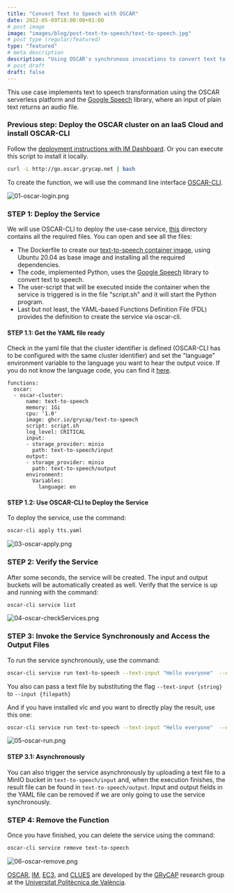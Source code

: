 ```yaml
---
title: "Convert Text to Speech with OSCAR"
date: 2022-05-09T18:00:00+01:00
# post image
image: "images/blog/post-text-to-speech/text-to-speech.jpg"
# post type (regular/featured)
type: "featured"
# meta description
description: "Using OSCAR's synchronous invocations to convert text to audio files"
# post draft
draft: false
---
```



This use case implements text to speech transformation using the OSCAR serverless platform and the [Google Speech](https://pypi.org/project/google-speech/) library, where an input of plain text returns an audio file.

### Previous step: Deploy the OSCAR cluster on an IaaS Cloud and install OSCAR-CLI

Follow the [deployment instructions with IM Dashboard](https://docs.oscar.grycap.net/deploy-im-dashboard/). Or you can execute this script to install it locally.

```bash
curl -L http://go.oscar.grycap.net | bash
```
To create the function, we will use the command line interface [OSCAR-CLI](https://docs.oscar.grycap.net/oscar-cli/).

![01-oscar-login.png](../../images/blog/post-text-to-speech/01-oscar-login.png)




### STEP 1: Deploy the Service

We will use OSCAR-CLI to deploy the use-case service, [this](https://github.com/grycap/oscar/tree/master/examples/text-to-speech) directory contains all the required files. You can open and see all the files:
  * The Dockerfile to create our [text-to-speech container image](https://github.com/orgs/grycap/packages/container/package/text-to-speech), using Ubuntu 20.04 as base image and installing all the required dependencies.
  * The code, implemented Python, uses the [Google Speech](https://pypi.org/project/google-speech/) library to convert text to speech.
  * The user-script that will be executed inside the container when the service is triggered is in the file "script.sh" and it will start the Python program.
  * Last but not least, the YAML-based Functions Definition File (FDL) provides the definition to create the service via oscar-cli.


#### STEP 1.1: Get the YAML file ready

Check in the yaml file that the cluster identifier is defined (OSCAR-CLI has to be configured with the same cluster identifier) and set the "language" environment variable to the language you want to hear the output voice. If you do not know the language code, you can find it [here](https://www.andiamo.co.uk/resources/iso-language-codes/).

```
functions:
  oscar:
  - oscar-cluster:
      name: text-to-speech
      memory: 1Gi
      cpu: '1.0'
      image: ghcr.io/grycap/text-to-speech
      script: script.sh
      log_level: CRITICAL
      input:
      - storage_provider: minio
        path: text-to-speech/input
      output:
      - storage_provider: minio
        path: text-to-speech/output
      environment: 
        Variables:
          language: en
```




#### STEP 1.2: Use OSCAR-CLI to Deploy the Service

To deploy the service, use the command:
```sh
oscar-cli apply tts.yaml
```
![03-oscar-apply.png](../../images/blog/post-text-to-speech/03-oscar-apply.png)



### STEP 2: Verify the Service

After some seconds, the service will be created. The input and output buckets will be automatically created as well. Verify that the service is up and running with the command:

```sh
oscar-cli service list
```

![04-oscar-checkServices.png](../../images/blog/post-text-to-speech/04-oscar-checkServices.png)


### STEP 3: Invoke the Service Synchronously and Access the Output Files

To run the service synchronously, use the command:

```sh
oscar-cli service run text-to-speech --text-input "Hello everyone"  --output "output.mp3"
```

You also can pass a text file by substituting the flag `--text-input {string}` to `--input {filepath}`

And if you have installed vlc and you want to directly play the result, use this one:

```sh
oscar-cli service run text-to-speech --text-input "Hello everyone"  --output "output.mp3" && vlc output.mp3
```

![05-oscar-run.png](../../images/blog/post-text-to-speech/05-oscar-run.png)


#### STEP 3.1: Asynchronously

You can also trigger the service asynchronously by uploading a text file to a MinIO bucket in `text-to-speech/input` and, when the execution finishes, the result file can be found in `text-to-speech/output`. Input and output fields in the YAML file can be removed if we are only going to use the service synchronously.


### STEP 4: Remove the Function

Once you have finished, you can delete the service using the command:

```sh
oscar-cli service remove text-to-speech
```

![06-oscar-remove.png](../../images/blog/post-text-to-speech/06-oscar-remove.png)


[OSCAR](https://grycap.github.io/oscar/), [IM](http://www.grycap.upv.es/im), [EC3](https://github.com/grycap/ec3), and [CLUES](https://www.grycap.upv.es/clues/) are developed by the [GRyCAP](https://www.grycap.upv.es/) research group at the [Universitat Politècnica de València](https://www.upv.es/).
